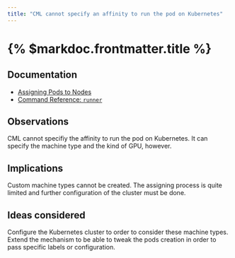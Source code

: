 ```yaml
---
title: "CML cannot specify an affinity to run the pod on Kubernetes"
---
```


# {% $markdoc.frontmatter.title %}

## Documentation

- [Assigning Pods to Nodes](https://kubernetes.io/docs/concepts/scheduling-eviction/assign-pod-node/)
- [Command Reference: `runner`](https://cml.dev/doc/ref/runner)

## Observations

CML cannot specifiy the affinity to run the pod on Kubernetes. It can specify the machine type and the kind of GPU, however.

## Implications

Custom machine types cannot be created. The assigning process is quite limited and further configuration of the cluster must be done.

## Ideas considered

Configure the Kubernetes cluster to order to consider these machine types. Extend the mechanism to be able to tweak the pods creation in order to pass specific labels or configuration.
